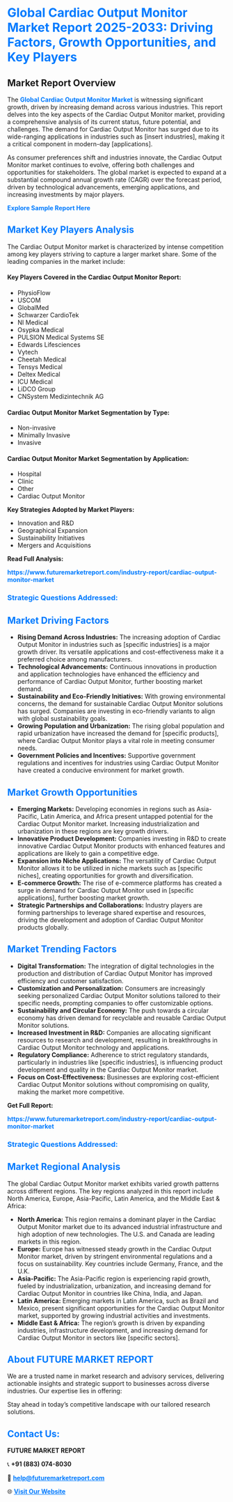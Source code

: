 <h1 style="color: #007BFF;">Global Cardiac Output Monitor Market Report 2025-2033: Driving Factors, Growth Opportunities, and Key Players</h1>

<section id="overview">
<h2>Market Report Overview</h2>
<p>The <a href="https://www.futuremarketreport.com/industry-report/cardiac-output-monitor-market" style="color: #007BFF; text-decoration: none;"><strong>Global Cardiac Output Monitor Market</strong></a> is witnessing significant growth, driven by increasing demand across various industries. This report delves into the key aspects of the Cardiac Output Monitor market, providing a comprehensive analysis of its current status, future potential, and challenges. The demand for Cardiac Output Monitor has surged due to its wide-ranging applications in industries such as [insert industries], making it a critical component in modern-day [applications].</p>
<p>As consumer preferences shift and industries innovate, the Cardiac Output Monitor market continues to evolve, offering both challenges and opportunities for stakeholders. The global market is expected to expand at a substantial compound annual growth rate (CAGR) over the forecast period, driven by technological advancements, emerging applications, and increasing investments by major players.</p>
</section>

<section id="overview">
<p><a href="https://www.futuremarketreport.com/request-sample/reportId=124991" style="color: #007BFF; text-decoration: none;"><strong>Explore Sample Report Here</strong></a></p>
</section>

<section id="key-players">
<h2 style="color: #007BFF;">Market Key Players Analysis</h2>
<p>The Cardiac Output Monitor market is characterized by intense competition among key players striving to capture a larger market share. Some of the leading companies in the market include:</p>
<h4>Key Players Covered in the Cardiac Output Monitor Report:</h4>
<ul><li>PhysioFlow</li><li>USCOM</li><li>GlobalMed</li><li>Schwarzer CardioTek</li><li>NI Medical</li><li>Osypka Medical</li><li>PULSION Medical Systems SE</li><li>Edwards Lifesciences</li><li>Vytech</li><li>Cheetah Medical</li><li>Tensys Medical</li><li>Deltex Medical</li><li>ICU Medical</li><li>LiDCO Group</li><li>CNSystem Medizintechnik AG</li></ul>
<h4>Cardiac Output Monitor Market Segmentation by Type:</h4>
<ul><li>Non-invasive</li><li>Minimally Invasive</li><li>Invasive</li></ul>

<h4>Cardiac Output Monitor Market Segmentation by Application:</h4>
<ul><li>Hospital</li><li>Clinic</li><li>Other</li><li>Cardiac Output Monitor</li></ul>
<p><strong>Key Strategies Adopted by Market Players:</strong></p>
<ul>
<li>Innovation and R&D</li>
<li>Geographical Expansion</li>
<li>Sustainability Initiatives</li>
<li>Mergers and Acquisitions</li>
</ul>
</section>

<section>
<p><strong>Read Full Analysis: </strong></p><a href="https://www.futuremarketreport.com/industry-report/cardiac-output-monitor-market" style="color: #007BFF; text-decoration: none;"><strong>https://www.futuremarketreport.com/industry-report/cardiac-output-monitor-market</strong></a>
<h3 style="color: #007BFF;">Strategic Questions Addressed:</h3>
</section>

<section id="driving-factors">
<h2 style="color: #007BFF;">Market Driving Factors</h2>
<ul>
<li><strong>Rising Demand Across Industries:</strong> The increasing adoption of Cardiac Output Monitor in industries such as [specific industries] is a major growth driver. Its versatile applications and cost-effectiveness make it a preferred choice among manufacturers.</li>
<li><strong>Technological Advancements:</strong> Continuous innovations in production and application technologies have enhanced the efficiency and performance of Cardiac Output Monitor, further boosting market demand.</li>
<li><strong>Sustainability and Eco-Friendly Initiatives:</strong> With growing environmental concerns, the demand for sustainable Cardiac Output Monitor solutions has surged. Companies are investing in eco-friendly variants to align with global sustainability goals.</li>
<li><strong>Growing Population and Urbanization:</strong> The rising global population and rapid urbanization have increased the demand for [specific products], where Cardiac Output Monitor plays a vital role in meeting consumer needs.</li>
<li><strong>Government Policies and Incentives:</strong> Supportive government regulations and incentives for industries using Cardiac Output Monitor have created a conducive environment for market growth.</li>
</ul>
</section>

<section id="growth-opportunities">
<h2 style="color: #007BFF;">Market Growth Opportunities</h2>
<ul>
<li><strong>Emerging Markets:</strong> Developing economies in regions such as Asia-Pacific, Latin America, and Africa present untapped potential for the Cardiac Output Monitor market. Increasing industrialization and urbanization in these regions are key growth drivers.</li>
<li><strong>Innovative Product Development:</strong> Companies investing in R&D to create innovative Cardiac Output Monitor products with enhanced features and applications are likely to gain a competitive edge.</li>
<li><strong>Expansion into Niche Applications:</strong> The versatility of Cardiac Output Monitor allows it to be utilized in niche markets such as [specific niches], creating opportunities for growth and diversification.</li>
<li><strong>E-commerce Growth:</strong> The rise of e-commerce platforms has created a surge in demand for Cardiac Output Monitor used in [specific applications], further boosting market growth.</li>
<li><strong>Strategic Partnerships and Collaborations:</strong> Industry players are forming partnerships to leverage shared expertise and resources, driving the development and adoption of Cardiac Output Monitor products globally.</li>
</ul>
</section>

<section id="trending-factors">
<h2 style="color: #007BFF;">Market Trending Factors</h2>
<ul>
<li><strong>Digital Transformation:</strong> The integration of digital technologies in the production and distribution of Cardiac Output Monitor has improved efficiency and customer satisfaction.</li>
<li><strong>Customization and Personalization:</strong> Consumers are increasingly seeking personalized Cardiac Output Monitor solutions tailored to their specific needs, prompting companies to offer customizable options.</li>
<li><strong>Sustainability and Circular Economy:</strong> The push towards a circular economy has driven demand for recyclable and reusable Cardiac Output Monitor solutions.</li>
<li><strong>Increased Investment in R&D:</strong> Companies are allocating significant resources to research and development, resulting in breakthroughs in Cardiac Output Monitor technology and applications.</li>
<li><strong>Regulatory Compliance:</strong> Adherence to strict regulatory standards, particularly in industries like [specific industries], is influencing product development and quality in the Cardiac Output Monitor market.</li>
<li><strong>Focus on Cost-Effectiveness:</strong> Businesses are exploring cost-efficient Cardiac Output Monitor solutions without compromising on quality, making the market more competitive.</li>
</ul>
</section>

<section>
<p><strong>Get Full Report: </strong></p><a href="https://www.futuremarketreport.com/industry-report/cardiac-output-monitor-market" style="color: #007BFF; text-decoration: none;"><strong>https://www.futuremarketreport.com/industry-report/cardiac-output-monitor-market</strong></a>
<h3 style="color: #007BFF;">Strategic Questions Addressed:</h3>
</section>


<section id="regional-analysis">
<h2 style="color: #007BFF;">Market Regional Analysis</h2>
<p>The global Cardiac Output Monitor market exhibits varied growth patterns across different regions. The key regions analyzed in this report include North America, Europe, Asia-Pacific, Latin America, and the Middle East & Africa:</p>
<ul>
<li><strong>North America:</strong> This region remains a dominant player in the Cardiac Output Monitor market due to its advanced industrial infrastructure and high adoption of new technologies. The U.S. and Canada are leading markets in this region.</li>
<li><strong>Europe:</strong> Europe has witnessed steady growth in the Cardiac Output Monitor market, driven by stringent environmental regulations and a focus on sustainability. Key countries include Germany, France, and the U.K.</li>
<li><strong>Asia-Pacific:</strong> The Asia-Pacific region is experiencing rapid growth, fueled by industrialization, urbanization, and increasing demand for Cardiac Output Monitor in countries like China, India, and Japan.</li>
<li><strong>Latin America:</strong> Emerging markets in Latin America, such as Brazil and Mexico, present significant opportunities for the Cardiac Output Monitor market, supported by growing industrial activities and investments.</li>
<li><strong>Middle East & Africa:</strong> The region’s growth is driven by expanding industries, infrastructure development, and increasing demand for Cardiac Output Monitor in sectors like [specific sectors].</li>
</ul>
</section>

<footer>
<h2 style="color: #007BFF;">About FUTURE MARKET REPORT</h2>
<p>We are a trusted name in market research and advisory services, delivering actionable insights and strategic support to businesses across diverse industries. Our expertise lies in offering:</p>

<p>Stay ahead in today’s competitive landscape with our tailored research solutions.</p>

<h2 style="color: #007BFF;">Contact Us:</h2>
<p><strong>FUTURE MARKET REPORT</strong></p>
<p>📞 <strong>+91 (883) 074-8030</strong></p>
<p>📧 <strong><a href="mailto:help@futuremarketreport.com" style="color: #007BFF;">help@futuremarketreport.com</a></strong></p>
<p>🌐 <strong><a href="https://www.futuremarketreport.com/" style="color: #007BFF;">Visit Our Website</a></strong></p>
</footer>
